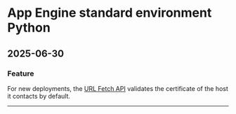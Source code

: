 # App Engine standard environment Python

## 2025-06-30

### Feature

For new deployments, the [URL Fetch API](https://cloud.google.com//appengine/docs/standard/services/urlfetch/issue-requests.md) validates the certificate of the host it contacts by default.

---
